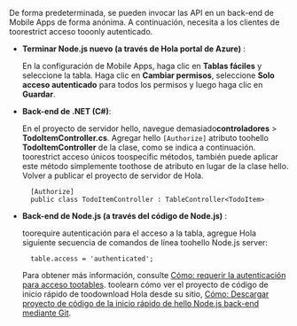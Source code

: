 
De forma predeterminada, se pueden invocar las API en un back-end de Mobile Apps de forma anónima. A continuación, necesita a los clientes de toorestrict acceso tooonly autenticado.  

* **Terminar Node.js nuevo (a través de Hola portal de Azure)** :  

    En la configuración de Mobile Apps, haga clic en **Tablas fáciles** y seleccione la tabla. Haga clic en **Cambiar permisos**, seleccione **Solo acceso autenticado** para todos los permisos y luego haga clic en **Guardar**.
* **Back-end de .NET (C#)**:  

    En el proyecto de servidor hello, navegue demasiado**controladores** > **TodoItemController.cs**. Agregar hello `[Authorize]` atributo toohello **TodoItemController** de la clase, como se indica a continuación. toorestrict acceso únicos toospecific métodos, también puede aplicar este método simplemente toothose de atributo en lugar de la clase hello. Volver a publicar el proyecto de servidor de Hola.

        [Authorize]
        public class TodoItemController : TableController<TodoItem>

* **Back-end de Node.js (a través del código de Node.js)** :  

    toorequire autenticación para el acceso a la tabla, agregue Hola siguiente secuencia de comandos de línea toohello Node.js server:

        table.access = 'authenticated';

    Para obtener más información, consulte [Cómo: requerir la autenticación para acceso tootables](../articles/app-service-mobile/app-service-mobile-node-backend-how-to-use-server-sdk.md#howto-tables-auth). toolearn cómo ver el proyecto de código de inicio rápido de toodownload Hola desde su sitio, [Cómo: Descargar proyecto de código de la inicio rápido de hello Node.js back-end mediante Git](../articles/app-service-mobile/app-service-mobile-node-backend-how-to-use-server-sdk.md#download-quickstart).
